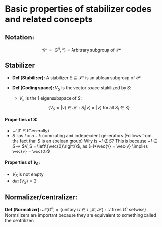 # Basic properties of stabilizer codes and related concepts

## Notation:
$$\mathcal{G^n}=(G^n,*)=  \text{Arbitrary subgroup of } \mathcal{P^n}$$
## Stabilizer
- **Def (Stabilizer):** A stabilizer $S\subseteq \mathcal{P^n}$ is an ablean subgroup of $\mathcal{P^n}$ 




- **Def (Coding space):** $V_S$ is the vector space stabilized by $S$:
	- $V_s$ is the 1 eigensubspace of $S$: $$\{V_S =|v\rangle \in \mathcal{H} : S_i |v\rangle = |v\rangle \text{ for all } S_i \in S\}$$


#### Properties of S:
- $-I \notin S$ (Generally)
- $S$ has $l=n-k$ commuting and independent generators
		(Follows from the fact that $S$ is an abelean group)
Why is $-I\notin S$?
This is because $-I\in S \implies$ $V_S = \left\{\vec{0}\right\}$, as $-I*\vec{v} = \vec{v} \implies \vec{v} = \vec{0}$ 


#### Properties of $V_S$:
- $V_S$ is not empty
- $dim(V_S)= 2^{}$


## Normalizer/centralizer:
**Def (Normalizer):** $\mathcal{N}(G^n)=\{\text{unitary }U \in L(\mathcal{H},\mathcal{H}) : U \text{ fixes } G^n \text{ setwise}\}$
Normalizers are important because they are equivalent to something called the centrilizer:

